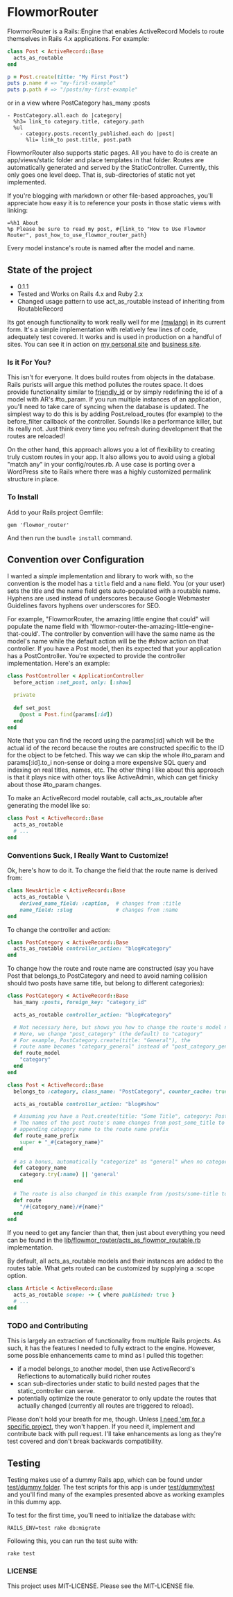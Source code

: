 # FlowmorRouter

FlowmorRouter is a Rails::Engine that enables ActiveRecord Models to route themselves in Rails 4.x applications. For example:

```ruby
class Post < ActiveRecord::Base
  acts_as_routable
end

p = Post.create(title: "My First Post")
puts p.name # => "my-first-example"
puts p.path # => "/posts/my-first-example"
```

or in a view where PostCategory has_many :posts

```haml
- PostCategory.all.each do |category|
  %h3= link_to category.title, category.path
  %ul
    - category.posts.recently_published.each do |post|
      %li= link_to post.title, post.path
```

FlowmorRouter also supports static pages.  All you have to do is create an app/views/static folder and place templates in that folder.  Routes are automatically generated and served by the StaticController.  Currently, this only goes one level deep.  That is, sub-directories of static not yet implemented.

If you're blogging with markdown or other file-based approaches, you'll appreciate how easy it is to reference your posts in those static views with linking:

```haml
=%h1 About
%p Please be sure to read my post, #{link_to "How to Use Flowmor Router", post_how_to_use_flowmor_router_path}
```

Every model instance's route is named after the model and name.

## State of the project

* 0.1.1
* Tested and Works on Rails 4.x and Ruby 2.x
* Changed usage pattern to use act_as_routable instead of inheriting from RoutableRecord

Its got enough functionality to work really well for me [(mwlang)](https://github.com/mwlang) in its current form.  It's a simple implementation with relatively few lines of code, adequately test covered.  It works and is used in production on a handful of sites.  You can see it in action on [my personal site](http://codeconnoisseur.org) and [business site](http://cybrains.net).

### Is it For You?

This isn't for everyone.  It does build routes from objects in the database.  Rails purists will argue this method pollutes the routes space.  It does provide functionality similar to [friendly_id](https://github.com/norman/friendly_id) or by simply redefining the id of a model with AR's #to_param. If you run multiple instances of an application, you'll need to take care of syncing when the database is updated.  The simplest way to do this is by adding Post.reload_routes (for example) to the before_filter callback of the controller.  Sounds like a performance killer, but its really not.  Just think every time you refresh during development that the routes are reloaded! 

On the other hand, this approach allows you a lot of flexibility to creating truly custom routes in your app.  It also allows you to avoid using a global "match any" in your config/routes.rb.  A use case is porting over a WordPress site to Rails where there was a highly customized permalink structure in place.  

### To Install

Add to your Rails project Gemfile:

```
gem 'flowmor_router'
```

And then run the `bundle install` command.

## Convention over Configuration

I wanted a *simple* implementation and library to work with, so the convention is the model has a `title` field and a `name` field.  You (or your user) sets the title and the name field gets auto-populated with a routable name.  Hyphens are used instead of underscores because Google Webmaster Guidelines favors hyphens over underscores for SEO.

For example, "FlowmorRouter, the amazing little engine that could" will populate the name field with 'flowmor-router-the-amazing-little-engine-that-could'.  The controller by convention will have the same name as the model's name while the default action will be the #show action on that controller.  If you have a Post model, then its expected that your application has a PostController.  You're expected to provide the controller implementation.  Here's an example:

```ruby
class PostController < ApplicationController
  before_action :set_post, only: [:show]

  private
  
  def set_post
    @post = Post.find(params[:id])
  end
end
```

Note that you can find the record using the params[:id] which will be the actual id of the record because the routes are constructed specific to the ID for the object to be fetched.  This way we can skip the whole #to_param and params[:id].to_i non-sense or doing a more expensive SQL query and indexing on real titles, names, etc.  The other thing I like about this approach is that it plays nice with other toys like ActiveAdmin, which can get finicky about those #to_param changes.

To make an ActiveRecord model routable, call acts_as_routable after generating the model like so:

```ruby
class Post < ActiveRecord::Base
  acts_as_routable
  # ...
end
```

### Conventions Suck, I Really Want to Customize!

Ok, here's how to do it.  To change the field that the route name is derived from:

```ruby
class NewsArticle < ActiveRecord::Base
  acts_as_routable \
    derived_name_field: :caption,  # changes from :title
    name_field: :slug              # changes from :name
end
```
To change the controller and action:

```ruby
class PostCategory < ActiveRecord::Base
  acts_as_routable controller_action: "blog#category"
end
```

To change how the route and route name are constructed (say you have Post that belongs_to PostCategory and need to avoid naming collision should two posts have same title, but belong to different categories):

```ruby
class PostCategory < ActiveRecord::Base
  has_many :posts, foreign_key: "category_id"

  acts_as_routable controller_action: "blog#category"

  # Not necessary here, but shows you how to change the route's model name.
  # Here, we change "post_category" (the default) to "category"
  # For example, PostCategory.create(title: "General"), the 
  # route name becomes "category_general" instead of "post_category_general"
  def route_model
    "category"
  end
end

class Post < ActiveRecord::Base
  belongs_to :category, class_name: "PostCategory", counter_cache: true

  acts_as_routable controller_action: "blog#show"

  # Assuming you have a Post.create(title: "Some Title", category: PostCategory.create(title: "General"))
  # The names of the post route's name changes from post_some_title to post_general_some_title by
  # appending category name to the route name prefix
  def route_name_prefix
    super + "_#{category_name}"
  end
  
  # as a bonus, automatically "categorize" as "general" when no category assigned.
  def category_name
    category.try(:name) || 'general'
  end
  
  # The route is also changed in this example from /posts/some-title to /general/some-title
  def route
    "/#{category_name}/#{name}"
  end
end
```

If you need to get any fancier than that, then just about everything you need can be found in the [lib/flowmor_router/acts_as_flowmor_routable.rb](https://github.com/mwlang/flowmor_router/blob/master/lib/flowmor_router/acts_as_flowmor_routable.rb) implementation.

By default, all acts_as_routable models and their instances are added to the routes table.  What gets routed can be customized by supplying a :scope option.

```ruby
class Article < ActiveRecord::Base
  acts_as_routable scope: -> { where published: true }
  # ...
end
```
### TODO and Contributing

This is largely an extraction of functionality from multiple Rails projects.  As such, it has the features I needed to fully extract to the engine.  However, some possible enhancements came to mind as I pulled this together:

* if a model belongs_to another model, then use ActiveRecord's Reflections to automatically build richer routes
* scan sub-directories under static to build nested pages that the static_controller can serve.
* potentially optimize the route generator to only update the routes that actually changed (currently all routes are triggered to reload).

Please don't hold your breath for me, though.  Unless [I need 'em for a specific project](http://en.wikipedia.org/wiki/You_aren%27t_gonna_need_it), they won't happen.  If you need it, implement and contribute back with pull request.  I'll take enhancements as long as they're test covered and don't break backwards compatibility.

## Testing

Testing makes use of a dummy Rails app, which can be found under [test/dummy folder](https://github.com/mwlang/flowmor_router/tree/master/test/dummy).  The test scripts for this app is under [test/dummy/test](https://github.com/mwlang/flowmor_router/tree/master/test/dummy/test) and you'll find many of the examples presented above as working examples in this dummy app.

To test for the first time, you'll need to initialize the database with:

```
RAILS_ENV=test rake db:migrate
```

Following this, you can run the test suite with:

```
rake test
```

### LICENSE

This project uses MIT-LICENSE.  Please see the MIT-LICENSE file.